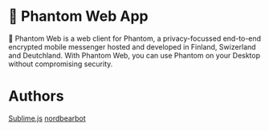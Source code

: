# 👻 Phantom Web App

👻  Phantom Web is a web client for Phantom, a privacy-focussed end-to-end encrypted mobile messenger hosted and developed in Finland, Swizerland and Deutchland. With Phantom Web, you can use Phantom on your Desktop without compromising security.

# Authors
[Sublime.js](https://github.com/MISHA35656)
[nordbearbot](https://github.com/nordbearbotdev)
